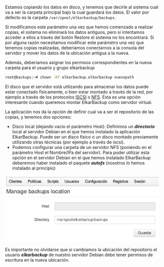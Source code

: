 Estamos copiando los datos en disco, y tenemos que decirle al sistema cual va a ser la carpeta principal bajo la cual guardará los datos. El valor por defecto es la carpeta  `/var/spool/elkarbackup/backups`.

Si modificamos este parámetro una vez que hemos comenzado a realizar copias, el sistema no eliminará los datos antiguos, pero si intentamos acceder a ellos a través del botón Restore el sistema no los encontrará. Si por alguna razón necesitamos modificar este parámetro una vez que tenemos copias realizadas, deberíamos conectarnos a la consola del servidor y mover los datos de la ubicación antigua a la nueva.

Además, deberíamos asignar los permisos correspondientes en la nueva carpeta para el  usuario y grupo elkarbackup

```bash
root@backups:~# chown -Rf elkarbackup.elkarbackup nuevopath
```


El disco que el servidor está utilizando para almacenar los datos puede estar conectado físicamente, o bien estar montado a través de la red, por ejemplo a través de los protocolos [ISCSI](http://es.wikipedia.org/wiki/ISCSI) o [NFS](http://es.wikipedia.org/wiki/Network_File_System). Esta es una opción interesante cuando queremos montar ElkarBackup como servidor virtual.

La aplicación nos da la opción de definir cual va a ser el repositorio de las copias, y tenemos dos opciones:

- Disco local (dejando vacío el parámetro Host): Definimos un ***directorio*** local al servidor Debian en el que hemos instalado la aplicación ElkarBackup. Puede ser un disco físico o un disco montado previamente utilizando otras técnicas (por ejemplo a través de iscsi).
- Podemos configurar una carpeta de un servidor NFS (poniendo en el parámetro Host el Nombre/IPa del servidor). Para poder utilizar esta opción en el servidor Debian en el que hemos instalado ElkarBackup deberemos haber instalado el paquete ***autofs*** (nosotros lo hemos instalado al principio)

![Clientes y Tareas](../assets/parametros7.png)

Es importante no olvidarse que si cambiamos la ubicación del repositorio el usuario ***elkarbackup*** de nuestro servidor Debian debe tener permisos de escritura en la nueva ubicación.
